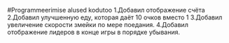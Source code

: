 #Programmeerimise alused kodutoo
1.Добавил отображение счёта
2.Добавил улучшенную еду, которая даёт 10 очков вместо 1
3.Добавил увеличение скорости змейки по мере поедания.
4.Добавил отображение лидеров в конце игры в порядке убывания.
